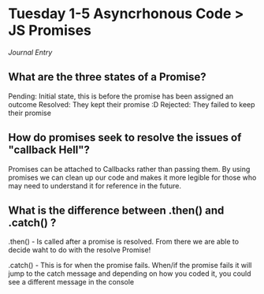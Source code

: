# Tuesday 1-5 Asyncrhonous Code > JS Promises 

_Journal Entry_

## What are the three states of a Promise?  
Pending: Initial state, this is before the promise has been assigned an outcome
Resolved: They kept their promise :D
Rejected: They failed to keep their promise 


 ## How do promises seek to resolve the issues of "callback Hell"?

Promises can be attached to Callbacks rather than passing them. By using promises we can clean up our code and makes it more legible for those who may need to understand it for reference in the future. 
 

 ## What is the difference between .then() and .catch() ?

.then() - Is called after a promise is resolved. From there we are able to decide waht to do with the resolve Promise!

.catch() - This is for when the promise fails. When/if the promise fails it will jump to the catch message and depending on how you coded it, you could see a different message in the console 



